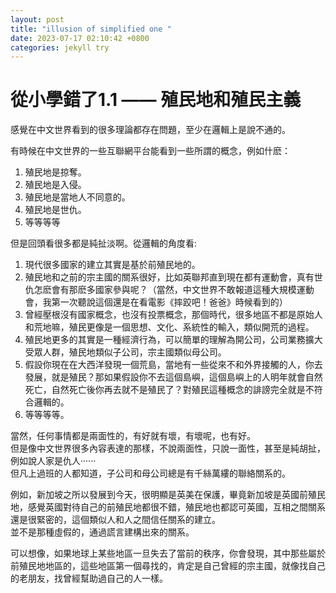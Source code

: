 ```yaml
---
layout: post
title: "illusion of simplified one "
date: 2023-07-17 02:10:42 +0800
categories: jekyll try
---
```


# 從小學錯了1.1 —— 殖民地和殖民主義

感覺在中文世界看到的很多理論都存在問題，至少在邏輯上是說不通的。  

有時候在中文世界的一些互聯網平台能看到一些所謂的概念，例如什麽：  
1. 殖民地是掠奪。  
2. 殖民地是入侵。  
3. 殖民地是當地人不同意的。  
4. 殖民地是世仇。
5. 等等等等

但是回頭看很多都是純扯淡啊。從邏輯的角度看:  
1. 現代很多國家的建立其實是基於前殖民地的。
2. 殖民地和之前的宗主國的關系很好，比如英聯邦直到現在都有運動會，真有世仇怎麽會有那麽多國家參與呢？（當然，中文世界不敢報道這種大規模運動會，我第一次聽說這個還是在看電影《摔跤吧！爸爸》時候看到的）
3. 曾經壓根沒有國家概念，也沒有投票概念，那個時代，很多地區不都是原始人和荒地嘛，殖民更像是一個思想、文化、系統性的輸入，類似開荒的過程。
4. 殖民地更多的其實是一種經濟行為，可以簡單的理解為開公司，公司業務擴大受眾人群，殖民地類似子公司，宗主國類似母公司。
5. 假設你現在在大西洋發現一個荒島，當地有一些從來不和外界接觸的人，你去發展，就是殖民？那如果假設你不去這個島嶼，這個島嶼上的人明年就會自然死亡，自然死亡後你再去就不是殖民了？對殖民這種概念的誹謗完全就是不符合邏輯的。  
6. 等等等等。

當然，任何事情都是兩面性的，有好就有壞，有壞呢，也有好。  
但是像中文世界很多內容表達的那樣，不說兩面性，只說一面性，甚至是純胡扯，例如說人家是仇人······  
但凡上過班的人都知道，子公司和母公司總是有千絲萬縷的聯絡關系的。  

例如，新加坡之所以發展到今天，很明顯是英美在保護，畢竟新加坡是英國前殖民地，感覺英國對待自己的前殖民地都很不錯，殖民地也都認可英國，互相之間關系還是很緊密的，這個類似人和人之間信任關系的建立。  
並不是那種虛假的，通過謊言建構出來的關系。  

可以想像，如果地球上某些地區一旦失去了當前的秩序，你會發現，其中那些屬於前殖民地地區的，這些地區第一個尋找的，肯定是自己曾經的宗主國，就像找自己的老朋友，找曾經幫助過自己的人一樣。




